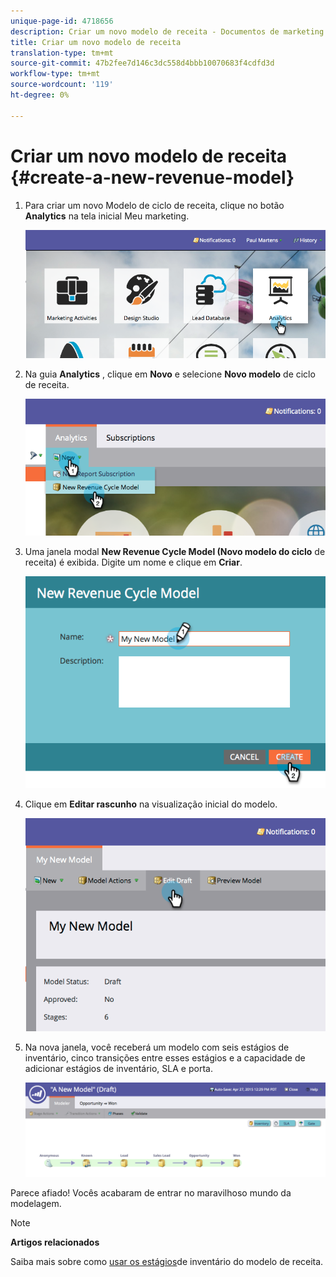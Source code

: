 ```yaml
---
unique-page-id: 4718656
description: Criar um novo modelo de receita - Documentos de marketing - Documentação do produto
title: Criar um novo modelo de receita
translation-type: tm+mt
source-git-commit: 47b2fee7d146c3dc558d4bbb10070683f4cdfd3d
workflow-type: tm+mt
source-wordcount: '119'
ht-degree: 0%

---
```



# Criar um novo modelo de receita {#create-a-new-revenue-model}

1. Para criar um novo Modelo de ciclo de receita, clique no botão **Analytics** na tela inicial Meu marketing.

   ![](assets/image2015-4-27-11-3a54-3a41.png)

1. Na guia **Analytics** , clique em **Novo** e selecione **Novo modelo** de ciclo de receita.

   ![](assets/image2015-4-27-11-3a55-3a51.png)

1. Uma janela modal **New Revenue Cycle Model (Novo modelo do ciclo** de receita) é exibida. Digite um nome e clique em **Criar**.

   ![](assets/image2015-4-27-11-3a57-3a59.png)

1. Clique em **Editar rascunho** na visualização inicial do modelo.

   ![](assets/image2015-4-27-12-3a10-3a49.png)

1. Na nova janela, você receberá um modelo com seis estágios de inventário, cinco transições entre esses estágios e a capacidade de adicionar estágios de inventário, SLA e porta.

   ![](assets/image2015-4-27-12-3a31-3a1.png)

Parece afiado! Vocês acabaram de entrar no maravilhoso mundo da modelagem.

>[!NOTE]
>
>**Artigos relacionados**
>
>Saiba mais sobre como [usar os estágios](using-revenue-model-inventory-stages.md)de inventário do modelo de receita.

